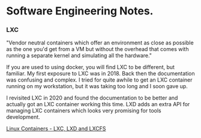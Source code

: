 # Software Engineering Notes.

### LXC

"Vendor neutral containers which offer an environment as close as possible as the one you'd get from a VM but without the overhead that comes with running a separate kernel and simulating all the hardware."

If you are used to using docker, you will find LXC to be different, but familiar. My first exposure to LXC was in 2018. Back then the documentation was confusing and complex. I tried for quite awhile to get an LXC container running on my workstation, but it was taking too long and I soon gave up.

I revisited LXC in 2020 and found the documentation to be better and actually got an LXC container working this time. LXD adds an extra API for managing LXC containers which looks very promising for tools development.


[Linux Containers - LXC, LXD and LXCFS](https://linuxcontainers.org)
